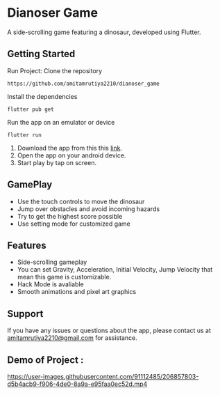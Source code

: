 # Dianoser Game

A side-scrolling game featuring a dinosaur, developed using Flutter.

## Getting Started

Run Project: Clone the repository
```
https://github.com/amitamrutiya2210/dianoser_game
```
Install the dependencies
```
flutter pub get
```
Run the app on an emulator or device
``` 
flutter run
```

1) Download the app from this this [link](https://drive.google.com/file/d/19hTBtfXWdnhmMPaVYDEaMJfde5tVDiIq/view?usp=sharing).
2) Open the app on your android device.
3) Start play by tap on screen.

## GamePlay
- Use the touch controls to move the dinosaur
- Jump over obstacles and avoid incoming hazards
- Try to get the highest score possible
- Use setting mode for customized game

## Features 
- Side-scrolling gameplay
- You can set Gravity, Acceleration, Initial Velocity, Jump Velocity that mean this game is customizable.
- Hack Mode is avaliable 
- Smooth animations and pixel art graphics

## Support
If you have any issues or questions about the app, please contact us at amitamrutiya2210@gmail.com for assistance.

## Demo of Project : 
https://user-images.githubusercontent.com/91112485/206857803-d5b4acb9-f906-4de0-8a9a-e95faa0ec52d.mp4
